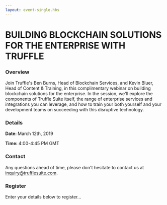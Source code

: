 ```yaml
---
layout: event-single.hbs
---
```

# BUILDING BLOCKCHAIN SOLUTIONS FOR THE ENTERPRISE WITH TRUFFLE

<div class="row">
  <div class="col-sm-6 mt-4">
    <h3 class="mb-3">Overview</h3>
    <p>Join Truffle's Ben Burns, Head of Blockchain Services, and Kevin Bluer, Head of Content & Training, in this complimentary webinar on building blockchain solutions for the enterprise. In the session, we'll explore the components of Truffle Suite itself, the range of enterprise services and integrations you can leverage, and how to train your both yourself and your development teams on succeeding with this disruptive technology.</p>
    <h3 class="mt-3 mb-3">Details</h3>
    <p class="mb-0"><strong>Date: </strong> March 12th, 2019</p>
    <p class="mt-0"><strong>Time: </strong> 4:00-4:45 PM GMT</p>
    <h3 class="mt-3 mb-3">Contact</h3>
    <p>Any questions ahead of time, please don't hesitate to contact us at <a href="mailto:inquiry@trufflesuite.com">inquiry@trufflesuite.com</a>.</p>
  </div>
  <div class="col-sm-6 mt-4">
    <h3 class="mb-3">Register</h3>
    <p>Enter your details below to register...</p>
    <script charset="utf-8" type="text/javascript" src="//js.hsforms.net/forms/shell.js"></script>
    <script charset="utf-8" type="text/javascript" src="/js/webinar.js"></script>
  </div>
</div>